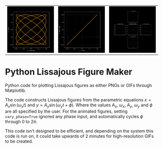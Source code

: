 <table align="center">
  <tr>
    <td><img src="Images/SL-1-1.25-1-1-0.png" width="200" /></td>
    <td><img src="Images/AL-1-1-1-1-1.5707963267948966-False-True-False-200-20.gif" width="200" /></td>
    <td><img src="Images/LW-1-1.5-1-1-0-True-True-True-200-20.gif" width="200" /></td>
  </tr>
</table>

# Python Lissajous Figure Maker
Python code for plotting Lissajous figures as either PNGs or GIFs through Matplotlib.

The code constructs Lissajous figures from the parametric equations $x = A_x \sin (\omega_x t)$ and $y = A_y \sin (\omega_y t + \phi)$. Where the values $A_x$, $\omega_x$, $A_y$, $\omega_y$ and $\phi$ are all specified by the user. For the animated figures, setting `vary_phase=True` ignored any phase input, and automatically cycles $\phi$ through $0$ to $2 \pi$.

This code isn't designed to be efficient, and depending on the system this code is run on, it could take upwards of 2 minutes for high-resolution GIFs to be created.



